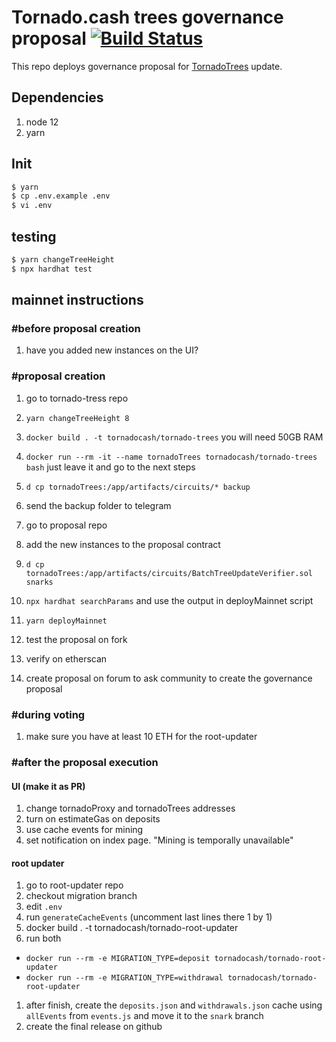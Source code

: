 # Tornado.cash trees governance proposal [![Build Status](https://github.com/tornadocash/tornado-trees-proposal/workflows/build/badge.svg)](https://github.com/tornadocash/tornado-trees-proposal/actions)

This repo deploys governance proposal for [TornadoTrees](https://github.com/tornadocash/tornado-trees) update.

## Dependencies

1. node 12
2. yarn

## Init

```bash
$ yarn
$ cp .env.example .env
$ vi .env
```

## testing

```bash
$ yarn changeTreeHeight
$ npx hardhat test
```

## mainnet instructions

### #before proposal creation

1. have you added new instances on the UI?

### #proposal creation

1. go to tornado-tress repo
1. `yarn changeTreeHeight 8`
1. `docker build . -t tornadocash/tornado-trees` you will need 50GB RAM
1. `docker run --rm -it --name tornadoTrees tornadocash/tornado-trees bash` just leave it and go to the next steps
1. `d cp tornadoTrees:/app/artifacts/circuits/* backup`
1. send the backup folder to telegram

1. go to proposal repo
1. add the new instances to the proposal contract
1. `d cp tornadoTrees:/app/artifacts/circuits/BatchTreeUpdateVerifier.sol snarks`
1. `npx hardhat searchParams` and use the output in deployMainnet script
1. `yarn deployMainnet`
1. test the proposal on fork
1. verify on etherscan
1. create proposal on forum to ask community to create the governance proposal

### #during voting

1. make sure you have at least 10 ETH for the root-updater

### #after the proposal execution

#### UI (make it as PR)

1. change tornadoProxy and tornadoTrees addresses
1. turn on estimateGas on deposits
1. use cache events for mining
1. set notification on index page. "Mining is temporally unavailable"

#### root updater

1. go to root-updater repo
1. checkout migration branch
1. edit `.env`
1. run `generateCacheEvents` (uncomment last lines there 1 by 1)
1. docker build . -t tornadocash/tornado-root-updater
1. run both

- `docker run --rm -e MIGRATION_TYPE=deposit tornadocash/tornado-root-updater`
- `docker run --rm -e MIGRATION_TYPE=withdrawal tornadocash/tornado-root-updater`

1. after finish, create the `deposits.json` and `withdrawals.json` cache using `allEvents` from `events.js` and move it to the `snark` branch
1. create the final release on github
